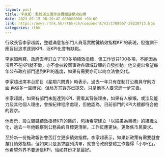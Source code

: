 ```yaml
---
layout: post
title: 李家超：整體滿意團隊落實關鍵績效指標
date: 2023-07-15 08:20:47.000000000 +08:00
link: https://news.rthk.hk/rthk/ch/component/k2/1708967-20230715.htm
categories: rthk
---
```


行政長官李家超說，整體滿意各部門人員落實關鍵績效指標KPI的表現，但強調不應盲目追求達到KPI，泛KPI化會有缺點。

李家超解釋，政府去年訂立了100多項績效指標，但工作豈只100多項，不能因為項目不在KPI就不做，亦不會抹殺同事對各領域政策的自發推動。他又提出希望每年公布政府部門達到KPI的進度，如果有需要亦可以向立法會交代。

李家超出席本台節目《星期六問責》時表示，過去一年只有在制訂公務員守則方面,再做多一些研究，但局方其實亦已提交，只是他本人要求進一步完善。

李家超說，如果有部門未能達到KPI，要看其背後理由，如果有人躲懶，或涉及能力及其他個人理由，會按紀律程序處理，但他認為，目前部門的KPI大體都符合他的要求。

他表示，設立關鍵績效指標KPI的目的，包括希望建立「以結果為目標」的組織文化，過去一年他觀察到公務員的目標更清晰，工作反應更快，更聚焦市民要求。

至於新一份施政報告會否訂立更多績效指標，李家超表示，如果新政策有需要就會釐訂績效指標，但如果只是追求臚列清單，就會令政府整體工作變得「小學化」。他希望外界不要迷信KPI，恰如其份才是最好。
